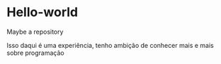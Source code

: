 # Hello-world
Maybe a repository



Isso daqui é uma experiência, tenho ambição de conhecer mais e mais sobre programação
